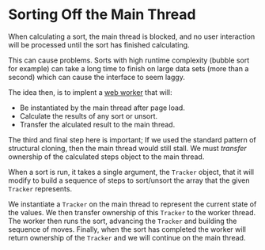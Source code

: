 # Sorting Off the Main Thread

When calculating a sort, the main thread is blocked, and no user interaction
will be processed until the sort has finished calculating.

This can cause problems. Sorts with high runtime complexity (bubble sort for
example) can take a long time to finish on large data sets (more than a second)
which can cause the interface to seem laggy.

The idea then, is to implent a [web
worker](https://developer.mozilla.org/en-US/docs/Web/API/Web_Workers_API) that
will:

- Be instantiated by the main thread after page load.
- Calculate the results of any sort or unsort.
- Transfer the alculated result to the main thread.

The third and final step here is important; If we used the standard pattern of
structural cloning, then the main thread would still stall. We must *transfer*
ownership of the calculated steps object to the main thread.

When a sort is run, it takes a single argument, the `Tracker` object, that it
will modify to build a sequence of steps to sort/unsort the array that the given
`Tracker` represents. 

We instantiate a `Tracker` on the main thread to represent the current state of
the values. We then transfer ownership of this `Tracker` to the worker thread.
The worker then runs the sort, advancing the `Tracker` and building the sequence
of moves. Finally, when the sort has completed the worker will return ownership
of the `Tracker` and we will continue on the main thread.
